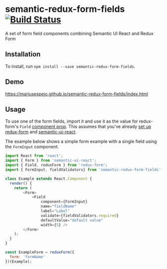 # semantic-redux-form-fields [![Build Status](https://travis-ci.org/mariusespejo/semantic-redux-form-fields.svg?branch=master)](https://travis-ci.org/mariusespejo/semantic-redux-form-fields)
A set of form field components combining Semantic UI React and Redux Form

## Installation
To install, run `npm install --save semantic-redux-form-fields`. 

## Demo
https://mariusespejo.github.io/semantic-redux-form-fields/index.html

## Usage
To use one of the form fields, import it and use it as the value for redux-form's `Field` [component prop](https://redux-form.com/7.0.4/docs/api/field.md/#-code-component-component-function-string-code-required-). This assumes that you've already [set up redux-form](https://redux-form.com/7.0.4/docs/gettingstarted.md/) and [semantic-ui-react](https://react.semantic-ui.com/usage).

The example below shows a simple form example with a single field using the `FormInput` component.

```javascript
import React from 'react';
import { Form } from 'semantic-ui-react';
import { Field, reduxForm } from 'redux-form';
import { FormInput, fieldValidators} from 'semantic-redux-form-fields';

class Example extends React.Component {
  render() {
    return (
        <Form>
            <Field
                component={FormInput}
                name="fieldName" 
                label="Label"
                validate={fieldValidators.required}
                defaultValue="default value"
                width={5} />
        </Form>
    );
  }
}

const ExampleForm = reduxForm({
  form: 'formName'
})(Example);


```
